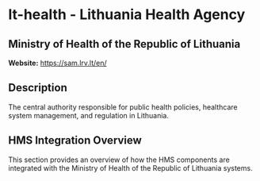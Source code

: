 # lt-health - Lithuania Health Agency

## Ministry of Health of the Republic of Lithuania

**Website:** https://sam.lrv.lt/en/

## Description

The central authority responsible for public health policies, healthcare system management, and regulation in Lithuania.

## HMS Integration Overview

This section provides an overview of how the HMS components are integrated with the Ministry of Health of the Republic of Lithuania systems.
